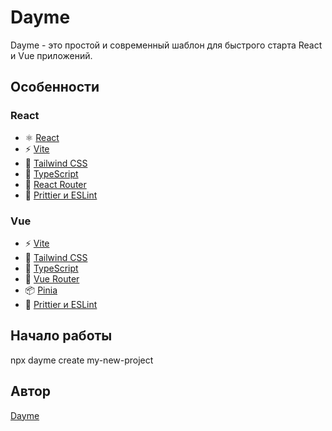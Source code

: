 # Dayme

Dayme - это простой и современный шаблон для быстрого старта React и Vue приложений.

## Особенности
### React
- ⚛️ [React](https://react.dev/) 
- ⚡️ [Vite](https://vitejs.dev/) 
- 🎨 [Tailwind CSS](https://tailwindcss.com/) 
- 📝 [TypeScript](https://www.typescriptlang.org/) 
- 🔄 [React Router](https://reactrouter.com/) 
- 🚀 [Prittier и ESLint](https://eslint.vuejs.org/) 


### Vue
- ⚡️ [Vite](https://vitejs.dev/)  
- 🎨 [Tailwind CSS](https://tailwindcss.com/) 
- 📝 [TypeScript](https://www.typescriptlang.org/) 
- 🔄 [Vue Router](https://router.vuejs.org/) 
- 📦 [Pinia](https://pinia.vuejs.org/)  
- 🚀 [Prittier и ESLint](https://eslint.vuejs.org/) 

## Начало работы

npx dayme create my-new-project


## Автор

[Dayme](https://daymedead.fun)
